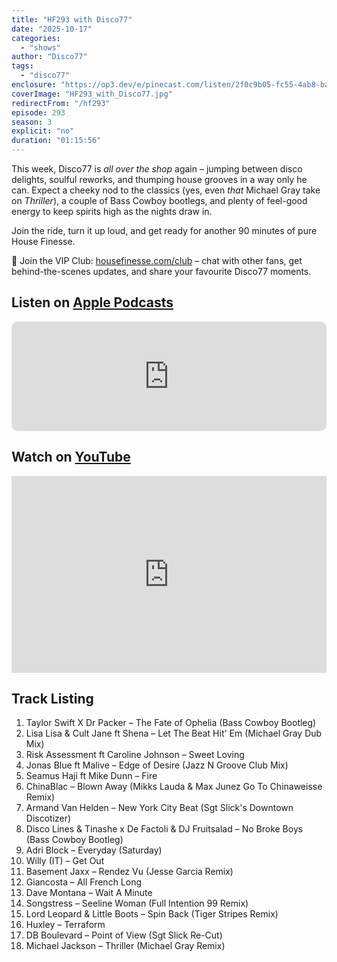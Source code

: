 ```yaml
---
title: "HF293 with Disco77"
date: "2025-10-17"
categories:
  - "shows"
author: "Disco77"
tags:
  - "disco77"
enclosure: "https://op3.dev/e/pinecast.com/listen/2f0c9b05-fc55-4ab8-ba94-a4c04a438a82.mp3?source=rss&ext=asset.mp3 73055879 audio/mpeg"
coverImage: "HF293_with_Disco77.jpg"
redirectFrom: "/hf293"
episode: 293
season: 3
explicit: "no"
duration: "01:15:56"
---
```


This week, Disco77 is *all over the shop* again – jumping between disco delights, soulful reworks, and thumping house grooves in a way only he can. Expect a cheeky nod to the classics (yes, even *that* Michael Gray take on *Thriller*), a couple of Bass Cowboy bootlegs, and plenty of feel-good energy to keep spirits high as the nights draw in.

Join the ride, turn it up loud, and get ready for another 90 minutes of pure House Finesse.

💬 Join the VIP Club: [housefinesse.com/club](https://housefinesse.com/club) – chat with other fans, get behind-the-scenes updates, and share your favourite Disco77 moments.

## Listen on [Apple Podcasts](https://podcasts.apple.com/gb/podcast/hf293-with-disco77-17-oct-2025/id355833875?i=1000732246598)

<iframe allow="autoplay *; encrypted-media *; fullscreen *; clipboard-write" frameborder="0" height="175" style="width:100%;max-width:660px;overflow:hidden;border-radius:10px;" sandbox="allow-forms allow-popups allow-same-origin allow-scripts allow-storage-access-by-user-activation allow-top-navigation-by-user-activation" src="https://embed.podcasts.apple.com/gb/podcast/hf293-with-disco77-17-oct-2025/id355833875?i=1000732246598"></iframe>

## Watch on [YouTube](https://youtu.be/AWXRRiN6lh0?si=HWON0fbv9lGAIjaA)

<iframe width="100%" height="315" style="max-width: 560px; aspect-ratio: 16/9;" src="https://www.youtube.com/embed/AWXRRiN6lh0" title="YouTube video player" frameborder="0" allow="accelerometer; autoplay; clipboard-write; encrypted-media; gyroscope; picture-in-picture; web-share" allowfullscreen></iframe>

## Track Listing

1. Taylor Swift X Dr Packer – The Fate of Ophelia (Bass Cowboy Bootleg)
2. Lisa Lisa & Cult Jane ft Shena – Let The Beat Hit' Em (Michael Gray Dub Mix)
3. Risk Assessment ft Caroline Johnson – Sweet Loving
4. Jonas Blue ft Malive – Edge of Desire (Jazz N Groove Club Mix)
5. Seamus Haji ft Mike Dunn – Fire
6. ChinaBlac – Blown Away (Mikks Lauda & Max Junez Go To Chinaweisse Remix)
7. Armand Van Helden – New York City Beat (Sgt Slick's Downtown Discotizer)
8. Disco Lines & Tinashe x De Factoli & DJ Fruitsalad – No Broke Boys (Bass Cowboy Bootleg)
9. Adri Block – Everyday (Saturday)
10. Willy (IT) – Get Out
11. Basement Jaxx – Rendez Vu (Jesse Garcia Remix)
12. Giancosta – All French Long
13. Dave Montana – Wait A Minute
14. Songstress – Seeline Woman (Full Intention 99 Remix)
15. Lord Leopard & Little Boots – Spin Back (Tiger Stripes Remix)
16. Huxley – Terraform
17. DB Boulevard – Point of View (Sgt Slick Re-Cut)
18. Michael Jackson – Thriller (Michael Gray Remix)